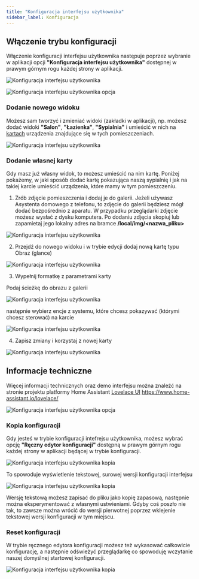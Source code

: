 ```yaml
---
title: "Konfiguracja interfejsu użytkownika"
sidebar_label: Konfiguracja
---
```


## Włączenie trybu konfiguracji
Włączenie konfiguracji interfejsu użytkownika następuje poprzez wybranie w aplikacji opcji **"Konfiguracja interfejsu użytkownika"** dostępnej w prawym górnym rogu każdej strony w aplikacji.

![Konfiguracja interfejsu użytkownika](/AIS-docs/img/en/frontend/lovelace-ui-conf1.png)


![Konfiguracja interfejsu użytkownika opcja](/AIS-docs/img/en/frontend/frontend-card-edit-1.png)



### Dodanie nowego widoku

Możesz sam tworzyć i zmieniać widoki (zakładki w aplikacji), np. możesz dodać widoki **"Salon"**, **"Łazienka"**, **"Sypialnia"** i umieścić w nich na [kartach](/AIS-docs/docs/en/ais_app_cards.html) urządzenia znajdujące się w tych pomieszczeniach.


![Konfiguracja interfejsu użytkownika](/AIS-docs/img/en/frontend/lovelace-ui-conf2.png)



### Dodanie własnej karty

Gdy masz już własny widok, to możesz umieścić na nim kartę. Poniżej pokażemy, w jaki sposób dodać kartę pokazująca naszą sypialnię i jak na takiej karcie umieścić urządzenia, które mamy w tym pomieszczeniu.

1. Zrób zdjęcie pomieszczenia i dodaj je do galerii.
Jeżeli używasz Asystenta domowego z telefonu, to zdjęcie do galerii będziesz mógł dodać bezpośrednio z aparatu. W przypadku przeglądarki zdjęcie możesz wysłać z dysku komputera.
Po dodaniu zdjęcia skopiuj lub zapamietaj jego lokalny adres na bramce **/local/img/<nazwa_pliku>**


![Konfiguracja interfejsu użytkownika](/AIS-docs/img/en/frontend/galery_1.png)


2. Przejdź do nowego widoku i w trybie edycji dodaj nową kartę typu Obraz (glance)

![Konfiguracja interfejsu użytkownika](/AIS-docs/img/en/frontend/galery_2.png)


3. Wypełnij formatkę z parametrami karty

Podaj ścieżkę do obrazu z galerii

![Konfiguracja interfejsu użytkownika](/AIS-docs/img/en/frontend/galery_4.png)

następnie wybierz encje z systemu, które chcesz pokazywać (którymi chcesz sterować) na karcie

![Konfiguracja interfejsu użytkownika](/AIS-docs/img/en/frontend/galery_3.png)


4. Zapisz zmiany i korzystaj z nowej karty

![Konfiguracja interfejsu użytkownika](/AIS-docs/img/en/frontend/galery_5.png)



## Informacje techniczne
Więcej informacji technicznych oraz demo interfejsu można znaleźć na stronie projektu platformy Home Assistant [Lovelace UI](https://www.home-assistant.io/lovelace/) https://www.home-assistant.io/lovelace/


![Konfiguracja interfejsu użytkownika opcja](/AIS-docs/img/en/frontend/frontend-cards-ui-config-on.png)

### Kopia konfiguracji

Gdy jesteś w trybie konfiguracji intefrejsu użytkownika, możesz wybrać opcję **"Ręczny edytor konfiguracji"** dostępną w prawym górnym rogu każdej strony w aplikacji będącej w trybie konfiguracji.

![Konfiguracja interfejsu użytkownika kopia](/AIS-docs/img/en/frontend/lovelace-ui-conf-raw.png)


To spowoduje wyświetlenie tekstowej, surowej wersji konfiguracji interfejsu

![Konfiguracja interfejsu użytkownika kopia](/AIS-docs/img/en/frontend/lovelace-ui-conf-raw-save.png)

Wersję tekstową możesz zapisać do pliku jako kopię zapasową, następnie można eksperymentować z własnymi ustwieniami. Gdyby coś poszło nie tak, to zawsze można wrócić do wersji pierwotnej poprzez wklejenie tekstowej wersji konfiguracji w tym miejscu.


### Reset konfiguracji

W trybie ręcznego edytora konfiguracji możesz też wykasować całkowicie konfigurację, a następnie odświeżyć przeglądarkę co spowoduję wczytanie naszej domyślnej startowej konfiguracji.

![Konfiguracja interfejsu użytkownika kopia](/AIS-docs/img/en/frontend/lovelace-ui-conf-reset.png)
